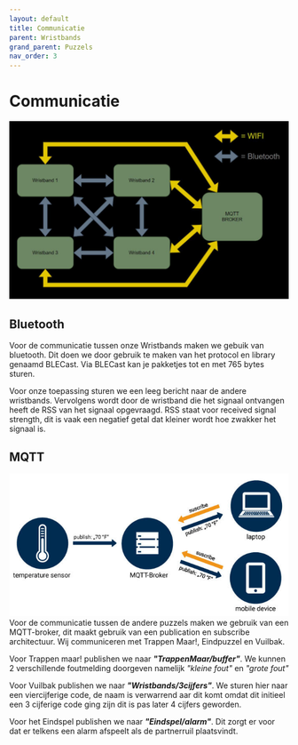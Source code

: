 ```yaml
---
layout: default
title: Communicatie
parent: Wristbands
grand_parent: Puzzels
nav_order: 3
---
```



# Communicatie
![Communicatie](SCHEMA_WRISTBANDS.JPG)
## Bluetooth
Voor de communicatie tussen onze Wristbands maken we gebuik van bluetooth. Dit doen we door gebruik te maken van het protocol en library genaamd BLECast. Via BLECast kan je pakketjes tot en met 765 bytes sturen. 

Voor onze toepassing sturen we een leeg bericht naar de andere wristbands. Vervolgens wordt door de wristband die het signaal ontvangen heeft de RSS van het signaal opgevraagd. RSS staat voor received signal strength, dit is vaak een negatief getal dat kleiner wordt hoe zwakker het signaal is.

## MQTT
![MQTT](MQTT.jpg)
Voor de communicatie tussen de andere puzzels maken we gebruik van een MQTT-broker, dit maakt gebruik van een publication en subscribe architectuur. Wij communiceren met Trappen Maar!, Eindpuzzel en Vuilbak.

Voor Trappen maar! publishen we naar ___"TrappenMaar/buffer"___. We kunnen 2 verschillende foutmelding doorgeven namelijk _"kleine fout"_ en _"grote fout"_ 

Voor Vuilbak publishen we naar ___"Wristbands/3cijfers"___. We sturen hier naar een viercijferige code, de naam is verwarrend aar dit komt omdat dit initieel een 3 cijferige code ging zijn dit is pas later 4 cijfers geworden.

Voor het Eindspel publishen we naar ___"Eindspel/alarm"___. Dit zorgt er voor dat er telkens een alarm afspeelt als de partnerruil plaatsvindt.